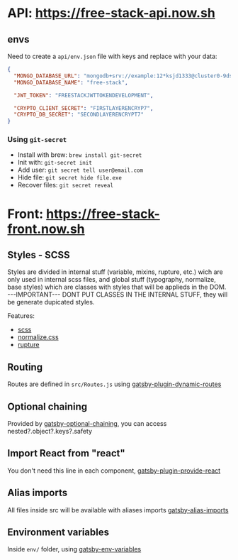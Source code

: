 # API: https://free-stack-api.now.sh

## envs

Need to create a `api/env.json` file with keys and replace with your data:

```json
{
  "MONGO_DATABASE_URL": "mongodb+srv://example:12*ksjd1333@cluster0-9dskj2.mongodb.net/teste?retryWrites=true&w=majority",
  "MONGO_DATABASE_NAME": "free-stack",

  "JWT_TOKEN": "FREESTACKJWTTOKENDEVELOPMENT",

  "CRYPTO_CLIENT_SECRET": "FIRSTLAYERENCRYP7",
  "CRYPTO_DB_SECRET": "SECONDLAYERENCRYPT7"
}
```

### Using `git-secret`

- Install with brew: `brew install git-secret`
- Init with: `git-secret init`
- Add user: `git secret tell user@email.com`
- Hide file: `git secret hide file.exe`
- Recover files: `git secret reveal`

# Front: https://free-stack-front.now.sh

## Styles - SCSS

Styles are divided in internal stuff (variable, mixins, rupture, etc.) wich are only used in internal scss files, and global stuff (typography, normalize, base styles) which are classes with styles that will be applieds in the DOM. ---IMPORTANT--- DONT PUT CLASSES IN THE INTERNAL STUFF, they will be generate dupicated styles.

Features:

- [scss](https://sass-lang.com/documentation/syntax/structure)
- [normalize.css](https://github.com/necolas/normalize.css)
- [rupture](https://github.com/CubaSAN/rupture-sass)

## Routing

Routes are defined in `src/Routes.js` using [gatsby-plugin-dynamic-routes](https://github.com/luanbitar/gatsby-plugin-dynamic-routes)

## Optional chaining

Provided by [gatsby-optional-chaining](https://github.com/luanbitar/gatsby-optional-chaining), you can access nested?.object?.keys?.safety

## Import React from "react"

You don't need this line in each component, [gatsby-plugin-provide-react](https://github.com/luanbitar/gatsby-plugin-provide-react)

## Alias imports

All files inside src will be available with aliases imports
[gatsby-alias-imports](https://github.com/luanbitar/gatsby-alias-imports)

## Environment variables

Inside `env/` folder, using [gatsby-env-variables](https://github.com/luanbitar/gatsby-env-variables)
